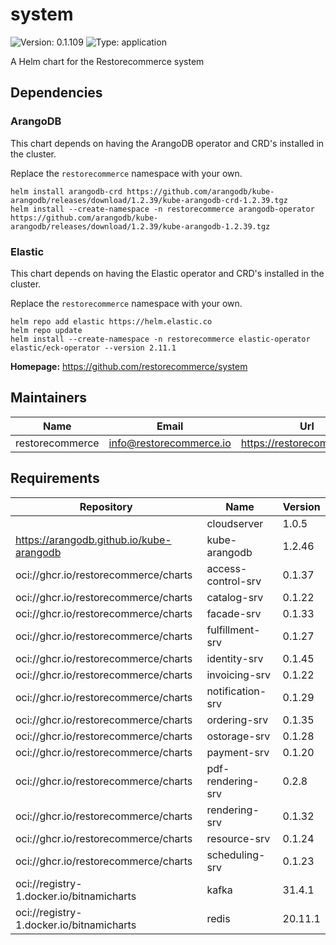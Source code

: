 # system

![Version: 0.1.109](https://img.shields.io/badge/Version-0.1.109-informational?style=flat-square) ![Type: application](https://img.shields.io/badge/Type-application-informational?style=flat-square)

A Helm chart for the Restorecommerce system

## Dependencies

### ArangoDB

This chart depends on having the ArangoDB operator and CRD's installed in the cluster.

Replace the `restorecommerce` namespace with your own.

```shell
helm install arangodb-crd https://github.com/arangodb/kube-arangodb/releases/download/1.2.39/kube-arangodb-crd-1.2.39.tgz
helm install --create-namespace -n restorecommerce arangodb-operator https://github.com/arangodb/kube-arangodb/releases/download/1.2.39/kube-arangodb-1.2.39.tgz
```

### Elastic

This chart depends on having the Elastic operator and CRD's installed in the cluster.

Replace the `restorecommerce` namespace with your own.

```shell
helm repo add elastic https://helm.elastic.co
helm repo update
helm install --create-namespace -n restorecommerce elastic-operator elastic/eck-operator --version 2.11.1
```

**Homepage:** <https://github.com/restorecommerce/system>

## Maintainers

| Name | Email | Url |
| ---- | ------ | --- |
| restorecommerce | <info@restorecommerce.io> | <https://restorecommerce.io/> |

## Requirements

| Repository | Name | Version |
|------------|------|---------|
|  | cloudserver | 1.0.5 |
| https://arangodb.github.io/kube-arangodb | kube-arangodb | 1.2.46 |
| oci://ghcr.io/restorecommerce/charts | access-control-srv | 0.1.37 |
| oci://ghcr.io/restorecommerce/charts | catalog-srv | 0.1.22 |
| oci://ghcr.io/restorecommerce/charts | facade-srv | 0.1.33 |
| oci://ghcr.io/restorecommerce/charts | fulfillment-srv | 0.1.27 |
| oci://ghcr.io/restorecommerce/charts | identity-srv | 0.1.45 |
| oci://ghcr.io/restorecommerce/charts | invoicing-srv | 0.1.22 |
| oci://ghcr.io/restorecommerce/charts | notification-srv | 0.1.29 |
| oci://ghcr.io/restorecommerce/charts | ordering-srv | 0.1.35 |
| oci://ghcr.io/restorecommerce/charts | ostorage-srv | 0.1.28 |
| oci://ghcr.io/restorecommerce/charts | payment-srv | 0.1.20 |
| oci://ghcr.io/restorecommerce/charts | pdf-rendering-srv | 0.2.8 |
| oci://ghcr.io/restorecommerce/charts | rendering-srv | 0.1.32 |
| oci://ghcr.io/restorecommerce/charts | resource-srv | 0.1.24 |
| oci://ghcr.io/restorecommerce/charts | scheduling-srv | 0.1.23 |
| oci://registry-1.docker.io/bitnamicharts | kafka | 31.4.1 |
| oci://registry-1.docker.io/bitnamicharts | redis | 20.11.1 |
